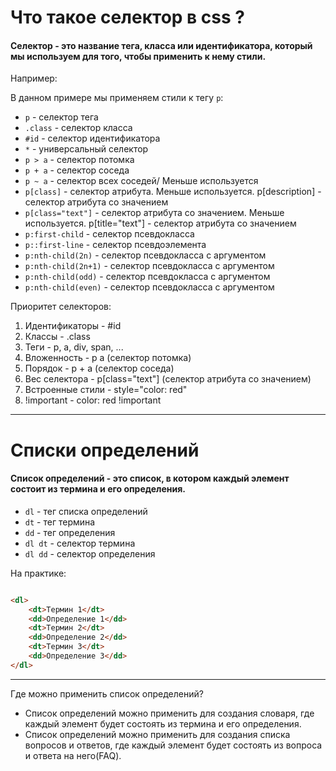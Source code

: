  # Что такое селектор в css ?
#### Селектор - это название тега, класса или идентификатора, который мы используем для того, чтобы применить к нему стили.

Например:
<br>

В данном примере мы применяем стили к тегу `p`:
* `p` - селектор тега
* `.class` - селектор класса
* `#id` - селектор идентификатора
* `*` - универсальный селектор
* `p > a` - селектор потомка
* `p + a` - селектор соседа
* `p ~ a` - селектор всех соседей/ Меньше используется
* `p[class]` - селектор атрибута. Меньше используется. p[description] - селектор атрибута со значением
* `p[class="text"]` - селектор атрибута со значением. Меньше используется. p[title="text"] - селектор атрибута со значением
* `p:first-child` - селектор псевдокласса
* `p::first-line` - селектор псевдоэлемента
* `p:nth-child(2n)` - селектор псевдокласса с аргументом
* `p:nth-child(2n+1)` - селектор псевдокласса с аргументом
* `p:nth-child(odd)` - селектор псевдокласса с аргументом
* `p:nth-child(even)` - селектор псевдокласса с аргументом

Приоритет селекторов:
1. Идентификаторы - #id
2. Классы - .class
3. Теги - p, a, div, span, ...
4. Вложенность - p a (селектор потомка)
5. Порядок - p + a (селектор соседа)
6. Вес селектора - p[class="text"] (селектор атрибута со значением)
7. Встроенные стили - style="color: red"
8. !important - color: red !important

---------------------------------------

# Списки определений
#### Список определений - это список, в котором каждый элемент состоит из термина и его определения.
* `dl` - тег списка определений
* `dt` - тег термина
* `dd` - тег определения
* `dl dt` - селектор термина
* `dl dd` - селектор определения

На практике:
```html

<dl>
    <dt>Термин 1</dt>
    <dd>Определение 1</dd>
    <dt>Термин 2</dt>
    <dd>Определение 2</dd>
    <dt>Термин 3</dt>
    <dd>Определение 3</dd>
</dl>
```
---------------------------------------
Где можно применить список определений?
* Список определений можно применить для создания словаря, где каждый элемент будет состоять из термина и его определения.
* Список определений можно применить для создания списка вопросов и ответов, где каждый элемент будет состоять из вопроса и ответа на него(FAQ).

